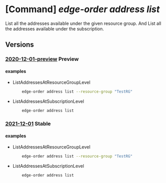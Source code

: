 # [Command] _edge-order address list_

List all the addresses available under the given resource group. And List all the addresses available under the subscription.

## Versions

### [2020-12-01-preview](/Resources/mgmt-plane/L3N1YnNjcmlwdGlvbnMve30vcHJvdmlkZXJzL21pY3Jvc29mdC5lZGdlb3JkZXIvYWRkcmVzc2Vz/2020-12-01-preview.xml) **Preview**

<!-- mgmt-plane /subscriptions/{}/providers/microsoft.edgeorder/addresses 2020-12-01-preview -->
<!-- mgmt-plane /subscriptions/{}/resourcegroups/{}/providers/microsoft.edgeorder/addresses 2020-12-01-preview -->

#### examples

- ListAddressesAtResourceGroupLevel
    ```bash
        edge-order address list --resource-group "TestRG"
    ```

- ListAddressesAtSubscriptionLevel
    ```bash
        edge-order address list
    ```

### [2021-12-01](/Resources/mgmt-plane/L3N1YnNjcmlwdGlvbnMve30vcHJvdmlkZXJzL21pY3Jvc29mdC5lZGdlb3JkZXIvYWRkcmVzc2Vz/2021-12-01.xml) **Stable**

<!-- mgmt-plane /subscriptions/{}/providers/microsoft.edgeorder/addresses 2021-12-01 -->
<!-- mgmt-plane /subscriptions/{}/resourcegroups/{}/providers/microsoft.edgeorder/addresses 2021-12-01 -->

#### examples

- ListAddressesAtResourceGroupLevel
    ```bash
        edge-order address list --resource-group "TestRG"
    ```

- ListAddressesAtSubscriptionLevel
    ```bash
        edge-order address list
    ```

